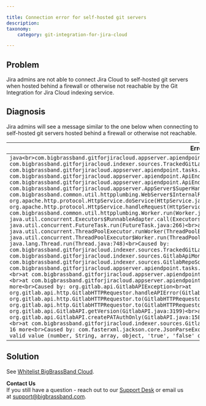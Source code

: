 ```yaml
---

title: Connection error for self-hosted git servers
description:
taxonomy:
    category: git-integration-for-jira-cloud

---
```

## Problem

Jira admins are not able to connect Jira Cloud to self-hosted git servers when hosted behind a firewall or otherwise not reachable by the Git Integration for Jira Cloud indexing service.

## Diagnosis

Jira admins will see a message similar to the one below when connecting to self-hosted git servers hosted behind a firewall or otherwise not reachable.

| **Error** |
| --- |
| ```java<br>com.bigbrassband.gitforjiracloud.appserver.apiendpoint.tasks.TaskException: com.bigbrassband.gitforjiracloud.indexer.sources.TrackedGitLabRepoException: Can not connect to GitLab server<br>at com.bigbrassband.gitforjiracloud.appserver.apiendpoint.tasks.Task.runWithMappedExceptions(Task.java:56)<br>at com.bigbrassband.gitforjiracloud.appserver.apiendpoint.ApiEndPoint.runTasks(ApiEndPoint.java:162)<br>at com.bigbrassband.gitforjiracloud.appserver.apiendpoint.ApiEndPoints.handleRequest(ApiEndPoints.java:79)<br>at com.bigbrassband.gitforjiracloud.appserver.AppServer$SuperHandler.handle(AppServer.java:219)<br>at com.bigbrassband.common.util.httpplumbing.WebServer$InternalRequestHandler.handle(WebServer.java:164)<br>at org.apache.http.protocol.HttpService.doService(HttpService.java:437)<br>at org.apache.http.protocol.HttpService.handleRequest(HttpService.java:342)<br>at com.bigbrassband.common.util.httpplumbing.Worker.run(Worker.java:41)<br>at java.util.concurrent.Executors$RunnableAdapter.call(Executors.java:511)<br>at java.util.concurrent.FutureTask.run(FutureTask.java:266)<br>at java.util.concurrent.ThreadPoolExecutor.runWorker(ThreadPoolExecutor.java:1149)<br>at java.util.concurrent.ThreadPoolExecutor$Worker.run(ThreadPoolExecutor.java:624)<br>at java.lang.Thread.run(Thread.java:748)<br>Caused by: com.bigbrassband.gitforjiracloud.indexer.sources.TrackedGitLabRepoException: Can not connect to GitLab server<br>at com.bigbrassband.gitforjiracloud.indexer.sources.GitlabApiMonster.getGitlabApi(GitlabApiMonster.java:34)<br>at com.bigbrassband.gitforjiracloud.indexer.sources.GitlabRepoSource.getRepositories(GitlabRepoSource.java:47)<br>at com.bigbrassband.gitforjiracloud.appserver.apiendpoint.tasks.git.repos.PingRepoTask.pingRepoSource(PingRepoTask.java:91)<br>at com.bigbrassband.gitforjiracloud.appserver.apiendpoint.tasks.git.repos.PingRepoTask.run(PingRepoTask.java:71)<br>at com.bigbrassband.gitforjiracloud.appserver.apiendpoint.tasks.Task.runWithMappedExceptions(Task.java:36)<br>... 12 more<br>Caused by: org.gitlab.api.GitlabAPIException<br>at org.gitlab.api.http.GitlabHTTPRequestor.handleAPIError(GitlabHTTPRequestor.java:543)<br>at org.gitlab.api.http.GitlabHTTPRequestor.to(GitlabHTTPRequestor.java:201)<br>at org.gitlab.api.http.GitlabHTTPRequestor.to(GitlabHTTPRequestor.java:167)<br>at org.gitlab.api.GitlabAPI.getVersion(GitlabAPI.java:3199)<br>at org.gitlab.api.GitlabAPI.createPATAuthOnly(GitlabAPI.java:158)<br>at org.gitlab.api.GitlabAPI.create(GitlabAPI.java:145)<br>at com.bigbrassband.gitforjiracloud.indexer.sources.GitlabApiMonster.getGitlabApi(GitlabApiMonster.java:29)<br>... 16 more<br>Caused by: com.fasterxml.jackson.core.JsonParseException: Unexpected character ('<' (code 60)): expected a valid value (number, String, array, object, 'true', 'false' or 'null')<br><br>``` |

## Solution

See [Whitelist BigBrassBand Cloud](/git-integration-for-jira-cloud/allow-list-whitelist-bigbrassband-cloud-gij-cloud).

<div class="bbb-callout bbb--info">
    <div class="irow">
    <div class="ilogobox">
        <span class="logoimg"></span>
    </div>
    <div class="imsgbox">
        <b>Contact Us</b><br>
        If you still have a question - reach out to our <a href='https://help.gitkraken.com/git-integration-for-jira-cloud/gij-cloud-contact-support/'>Support Desk</a> or email us at <a href='mailto:support@gitkraken.com'>support@bigbrassband.com</a>.
    </div>
    </div>
</div>
<br>

